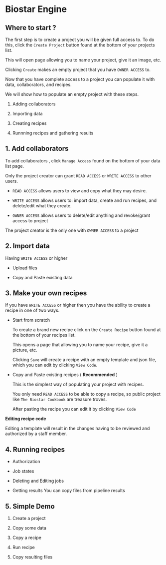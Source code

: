 # Biostar Engine


## Where to start ?

The first step is to create a project you will be given full access to. To  do this, click the ```Create Project``` button found at the bottom of your projects list. 

This will open page allowing you to name your project, give it an image, etc. 

Clicking `Create` makes an empty project that you have `OWNER ACCESS` to. 

Now that you have complete access to a project you can populate it with data, collaborators, and recipes. 

We will show how to populate an empty project with these steps. 

   1. Adding collaborators
   
   2. Importing data
   
   3. Creating recipes
   
   4. Runnning recipes and gathering results 
  
  

## 1. Add collaborators

To add collaborators , click ```Manage Access``` found on the bottom of your data list page.


Only the project creator can grant `READ ACCESS` or `WRITE ACCESS` to other users.

* `READ ACCESS` allows users to view and copy what they may desire.  

* `WRITE ACCESS` allows users to: import data, create and run recipes, and delete/edit what they create.

* `OWNER ACCESS` allows users to delete/edit anything and revoke/grant access to project

The project creator is the only one with `OWNER ACCESS` to a project


## 2. Import data

Having `WRITE ACCESS` or higher

* Upload files


* Copy and Paste existing data


## 3. Make your own recipes

If you have `WRITE ACCESS` or higher then you have the ability to create a recipe in one of two ways.

* Start from scratch

    To create a brand new recipe click on the ```Create Recipe``` button found at the bottom
    of your recipes list. 
    
    This opens a page that allowing you to name your recipe, give it a picture, etc. 
    
    Clicking `Save` will create a recipe with an empty template and json file, which you can edit by clicking `View Code`. 
    
   
* Copy and Paste existing recipes ( **Recommended** )

    This is the simplest way of populating your project with recipes.
    
    You only need `READ ACCESS` to be able to copy a recipe, so public project like `The Biostar Cookbook` are treasure troves.
    
    After pasting the recipe you can edit it by clicking `View Code`
    
   
**Editing recipe code**

   Editing a template will result in the changes having to be reviewed and authorized by a staff member.
    

## 4. Running recipes

* Authorization

* Job states

* Deleting and Editing jobs

* Getting results
You can copy files from pipeline results


## 5. Simple Demo


1. Create a project


2. Copy some data


3. Copy a recipe


4. Run recipe


5. Copy resulting files




